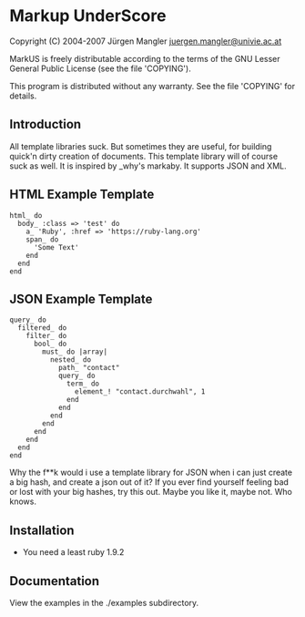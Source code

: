 # Markup UnderScore

Copyright (C) 2004-2007 Jürgen Mangler <juergen.mangler@univie.ac.at>

MarkUS is freely distributable according to the terms of the
GNU Lesser General Public License (see the file 'COPYING').

This program is distributed without any warranty. See the file
'COPYING' for details.

## Introduction

All template libraries suck. But sometimes they are useful, for building
quick'n dirty creation of documents. This template library will of course suck
as well. It is inspired by _why's markaby. It supports JSON and XML.

## HTML Example Template

```
html_ do
  body_ :class => 'test' do
    a_ 'Ruby', :href => 'https://ruby-lang.org' 
    span_ do
      'Some Text'                                                                                                                                        
    end
  end
end
```

## JSON Example Template

```
query_ do
  filtered_ do
    filter_ do
      bool_ do
        must_ do |array|
          nested_ do
            path_ "contact"
            query_ do
              term_ do
                element_! "contact.durchwahl", 1
              end
            end
          end
        end
      end
    end
  end
end
```

Why the f**k would i use a template library for JSON when i can just create a
big hash, and create a json out of it? If you ever find yourself feeling bad or
lost with your big hashes, try this out. Maybe you like it, maybe not. Who
knows.

## Installation

* You need a least ruby 1.9.2

## Documentation

View the examples in the ./examples subdirectory.
